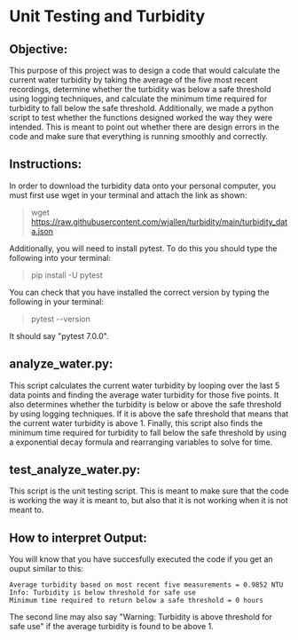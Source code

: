 # Unit Testing and Turbidity

## Objective:
This purpose of this project was to design a code that would calculate the current water turbidity by taking the average of the five most recent recordings, determine whether the turbidity was below a safe threshold using logging techniques, and calculate the minimum time required for turbidity to fall below the safe threshold. Additionally, we made a python script to test whether the functions designed worked the way they were intended. This is meant to point out whether there are design errors in the code and make sure that everything is running smoothly and correctly. 

## Instructions:
In order to download the turbidity data onto your personal computer, you must first use wget in your terminal and attach the link as shown:

> wget https://raw.githubusercontent.com/wjallen/turbidity/main/turbidity_data.json

Additionally, you will need to install pytest. To do this you should type the following into your terminal:
    
> pip install -U pytest

You can check that you have installed the correct version by typing the following in your terminal:

> pytest --version

It should say "pytest 7.0.0".


## analyze_water.py:
This script calculates the current water turbidity by looping over the last 5 data points and finding the average water turbidity for those five points. It also determines whether the turbidity is below or above the safe threshold by using logging techniques. If it is above the safe threshold that means that the current water turbidity is above 1. Finally, this script also finds the minimum time required for turbidity to fall below the safe threshold by using a exponential decay formula and rearranging variables to solve for time. 

## test_analyze_water.py:
This script is the unit testing script. This is meant to make sure that the code is working the way it is meant to, but also that it is not working when it is not meant to. 

## How to interpret Output:
You will know that you have succesfully executed the code if you get an ouput similar to this:

```
Average turbidity based on most recent five measurements = 0.9852 NTU
Info: Turbidity is below threshold for safe use
Minimum time required to return below a safe threshold = 0 hours
```

The second line may also say "Warning: Turbidity is above threshold for safe use" if the average turbidity is found to be above 1. 
